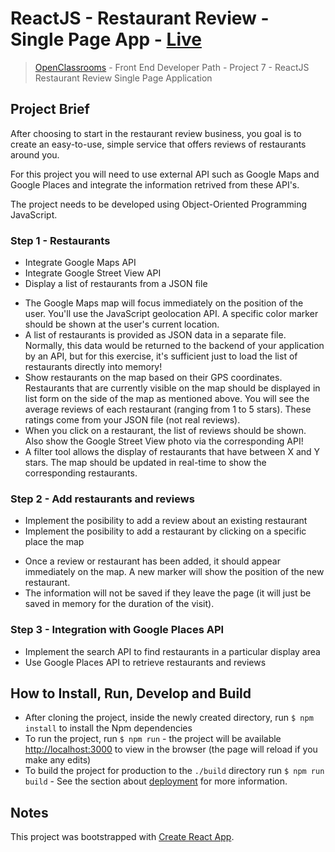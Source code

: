# ReactJS - Restaurant Review - Single Page App - [Live](https://restaurant-review-app-react.netlify.app/)
> [OpenClassrooms](https://openclassrooms.com/) - Front End Developer Path - Project 7 - ReactJS Restaurant Review Single Page Application

## Project Brief 
  After choosing to start in the restaurant review business, you goal is to create an easy-to-use, simple service that offers reviews of restaurants around you.

  For this project you will need to use external API such as Google Maps and Google Places and integrate the information retrived from these API's.

  The project needs to be developed using Object-Oriented Programming JavaScript.

### Step 1 - Restaurants
  * Integrate Google Maps API
  * Integrate Google Street View API
  * Display a list of restaurants from a JSON file

  - The Google Maps map will focus immediately on the position of the user. You'll use the JavaScript geolocation API. A specific color marker should be shown at the user's current location.
  - A list of restaurants is provided as JSON data in a separate file. Normally, this data would be returned to the backend of your application by an API, but for this exercise, it's sufficient just to load the list of restaurants directly into memory!
  - Show restaurants on the map based on their GPS coordinates. Restaurants that are currently visible on the map should be displayed in list form on the side of the map as mentioned above. You will see the average reviews of each restaurant (ranging from 1 to 5 stars). These ratings come from your JSON file (not real reviews).
  - When you click on a restaurant, the list of reviews should be shown. Also show the Google Street View photo via the corresponding API! 
  - A filter tool allows the display of restaurants that have between X and Y stars. The map should be updated in real-time to show the corresponding restaurants.

### Step 2 - Add restaurants and reviews
  * Implement the posibility to add a review about an existing restaurant
  * Implement the posibility to add a restaurant by clicking on a specific place the map

  - Once a review or restaurant has been added, it should appear immediately on the map. A new marker will show the position of the new restaurant.
  - The information will not be saved if they leave the page (it will just be saved in memory for the duration of the visit).

### Step 3 - Integration with Google Places API
  * Implement the search API to find restaurants in a particular display area
  * Use Google Places API to retrieve restaurants and reviews

## How to Install, Run, Develop and Build

* After cloning the project, inside the newly created directory, run `$ npm install` to install the Npm dependencies
* To run the project, run `$ npm run` - the project will be available [http://localhost:3000](http://localhost:3000) to view in the browser (the page will reload if you make any edits)
* To build the project for production to the `./build` directory run `$ npm run build` - See the section about [deployment](https://facebook.github.io/create-react-app/docs/deployment) for more information.

## Notes
This project was bootstrapped with [Create React App](https://github.com/facebook/create-react-app).
